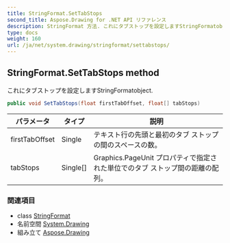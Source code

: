 ```yaml
---
title: StringFormat.SetTabStops
second_title: Aspose.Drawing for .NET API リファレンス
description: StringFormat 方法. これにタブストップを設定しますStringFormatobject.
type: docs
weight: 160
url: /ja/net/system.drawing/stringformat/settabstops/
---
```

## StringFormat.SetTabStops method

これにタブストップを設定しますStringFormatobject.

```csharp
public void SetTabStops(float firstTabOffset, float[] tabStops)
```

| パラメータ | タイプ | 説明 |
| --- | --- | --- |
| firstTabOffset | Single | テキスト行の先頭と最初のタブ ストップの間のスペースの数。 |
| tabStops | Single[] | Graphics.PageUnit プロパティで指定された単位でのタブ ストップ間の距離の配列。 |

### 関連項目

* class [StringFormat](../)
* 名前空間 [System.Drawing](../../stringformat/)
* 組み立て [Aspose.Drawing](../../../)


